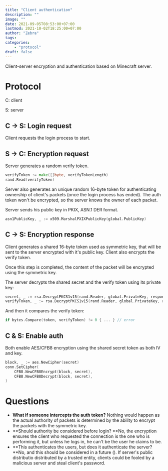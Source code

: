 ```yaml
---
title: "Client authentication" 
description: ""
image: ""
date: 2021-09-05T08:53:00+07:00
lastmod: 2021-10-02T18:25:00+07:00
author: "Zebra"
tags:
categories:
    - "protocol"
draft: false
---
```


Client-server encryption and authentication based on Minecraft server.



# Protocol
C: client

S: server

## C → S: Login request
Client requests the login process to start.

## S → C: Encryption request
Server generates a random verify token.

```Go
verifyToken := make([]byte, verifyTokenLength)
rand.Read(verifyToken)
```
Server also generates an unique random 16-byte token for authenticating ownership of client's packets (once the login process has ended). The auth token won't be encrypted, so the server knows the owner of each packet. 

Server sends his public key in PKIX, ASN.1 DER format.

```Go
asn1PublicKey, _ := x509.MarshalPXIXPublicKey(global.PublicKey)
```
## C → S: Encryption response
Client generates a shared 16-byte token used as symmetric key, that will be sent to the server encrypted with it's public key. Client also encrypts the verify token.

Once this step is completed, the content of the packet will be encrypted using the symmetric key.



The server decrypts the shared secret and the verify token using its private key:

```Go
secret, _ := rsa.DecryptPKCS1v15(rand.Reader, global.PrivateKey, response.Secret)
verifyToken, _ := rsa.DecryptPKCS1v15(rand.Reader, global.PrivateKey, response.VerifyToken)
```
And then it compares the verify token:

```Go
if bytes.Compare(token, verifyToken) != 0 { ... } // error
```
## C & S: Enable auth
Both enable AES/CFB8 encryption using the shared secret token as both IV and key.

```Go
block, _ := aes.NewCipher(secret)
conn.SetCipher(
	CFB8.NewCFB8Encrypt(block, secret),
	CFB8.NewCFB8Decrypt(block, secret),
)
```
# Questions
- **What if someone intercepts the auth token?** Nothing would happen as the actual authority of packets is determined by the ability to encrypt the packets with the symmetric key.
- **Should authority be considered before login? **No, the encryption ensures the client who requested the connection is the one who is performing it, but unless he logs in, he can't be the user he claims to be.
- **This authenticates the users, but does it authenticate the server? **No, and this should be considered in a future (). If server's public distributio distributed by a trusted entity, clients could be fooled by a malicious server and steal client's password.

